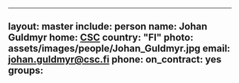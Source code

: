 ----
layout: master
include: person
name: Johan Guldmyr
home: <a href="https://www.csc.fi/">CSC</a>
country: "FI"
photo: assets/images/people/Johan_Guldmyr.jpg
email: johan.guldmyr@csc.fi
phone:
on_contract: yes
groups:
----
